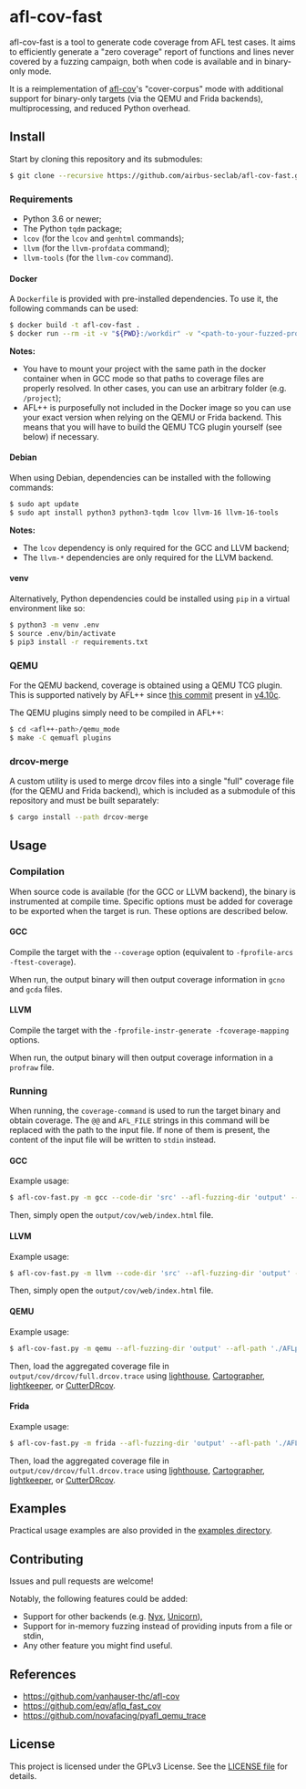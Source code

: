 # afl-cov-fast

afl-cov-fast is a tool to generate code coverage from AFL test cases. It aims to
efficiently generate a "zero coverage" report of functions and lines never
covered by a fuzzing campaign, both when code is available and in binary-only
mode.

It is a reimplementation of
[afl-cov](https://github.com/vanhauser-thc/afl-cov)'s "cover-corpus" mode with
additional support for binary-only targets (via the QEMU and Frida backends),
multiprocessing, and reduced Python overhead.

## Install

Start by cloning this repository and its submodules:

```bash
$ git clone --recursive https://github.com/airbus-seclab/afl-cov-fast.git
```

### Requirements

* Python 3.6 or newer;
* The Python `tqdm` package;
* `lcov` (for the `lcov` and `genhtml` commands);
* `llvm` (for the `llvm-profdata` command);
* `llvm-tools` (for the `llvm-cov` command).

#### Docker

A `Dockerfile` is provided with pre-installed dependencies. To use it, the
following commands can be used:

```bash
$ docker build -t afl-cov-fast .
$ docker run --rm -it -v "${PWD}:/workdir" -v "<path-to-your-fuzzed-project>:<absolute-path-to-your-fuzzed-project>" -u `id -u`:`id -g` --name afl-cov-fast afl-cov-fast
```

**Notes:**

* You have to mount your project with the same path in the docker container when
  in GCC mode so that paths to coverage files are properly resolved. In other
  cases, you can use an arbitrary folder (e.g. `/project`);
* AFL++ is purposefully not included in the Docker image so you can use your
  exact version when relying on the QEMU or Frida backend. This means that you
  will have to build the QEMU TCG plugin yourself (see below) if necessary.

#### Debian

When using Debian, dependencies can be installed with the following commands:

```bash
$ sudo apt update
$ sudo apt install python3 python3-tqdm lcov llvm-16 llvm-16-tools
```

**Notes:**

* The `lcov` dependency is only required for the GCC and LLVM backend;
* The `llvm-*` dependencies are only required for the LLVM backend.

#### venv

Alternatively, Python dependencies could be installed using `pip` in a virtual
environment like so:

```bash
$ python3 -m venv .env
$ source .env/bin/activate
$ pip3 install -r requirements.txt
```

### QEMU

For the QEMU backend, coverage is obtained using a QEMU TCG plugin. This is
supported natively by AFL++ since
[this commit](https://github.com/AFLplusplus/AFLplusplus/commit/a4017406dc02e49dbc3820e3eb5bee5e15d7fed1)
present in [v4.10c](https://github.com/AFLplusplus/AFLplusplus/releases/tag/v4.10c).

The QEMU plugins simply need to be compiled in AFL++:

```bash
$ cd <afl++-path>/qemu_mode
$ make -C qemuafl plugins
```

### drcov-merge

A custom utility is used to merge drcov files into a single "full" coverage file
(for the QEMU and Frida backend), which is included as a submodule of this
repository and must be built separately:

```bash
$ cargo install --path drcov-merge
```

## Usage

### Compilation

When source code is available (for the GCC or LLVM backend), the binary is
instrumented at compile time. Specific options must be added for coverage to be
exported when the target is run. These options are described below.

#### GCC

Compile the target with the `--coverage` option (equivalent to
`-fprofile-arcs -ftest-coverage`).

When run, the output binary will then output coverage information in `gcno` and
`gcda` files.

#### LLVM

Compile the target with the `-fprofile-instr-generate -fcoverage-mapping`
options.

When run, the output binary will then output coverage information in a `profraw`
file.

### Running

When running, the `coverage-command` is used to run the target binary and obtain
coverage. The `@@` and `AFL_FILE` strings in this command will be replaced with
the path to the input file. If none of them is present, the content of the input
file will be written to `stdin` instead.

#### GCC

Example usage:

```bash
$ afl-cov-fast.py -m gcc --code-dir 'src' --afl-fuzzing-dir 'output' --coverage-cmd './a.out @@' -j8
```

Then, simply open the `output/cov/web/index.html` file.

#### LLVM

Example usage:

```bash
$ afl-cov-fast.py -m llvm --code-dir 'src' --afl-fuzzing-dir 'output' --coverage-cmd './a.out @@' --binary-path 'a.out' -j8
```

Then, simply open the `output/cov/web/index.html` file.

#### QEMU

Example usage:

```bash
$ afl-cov-fast.py -m qemu --afl-fuzzing-dir 'output' --afl-path './AFLplusplus' --coverage-cmd './a.out @@' -j8
```

Then, load the aggregated coverage file in `output/cov/drcov/full.drcov.trace`
using [lighthouse](https://github.com/gaasedelen/lighthouse),
[Cartographer](https://github.com/nccgroup/Cartographer),
[lightkeeper](https://github.com/WorksButNotTested/lightkeeper), or
[CutterDRcov](https://github.com/rizinorg/CutterDRcov).

#### Frida

Example usage:

```bash
$ afl-cov-fast.py -m frida --afl-fuzzing-dir 'output' --afl-path './AFLplusplus' --coverage-cmd './a.out @@' -j8
```

Then, load the aggregated coverage file in `output/cov/drcov/full.drcov.trace`
using [lighthouse](https://github.com/gaasedelen/lighthouse),
[Cartographer](https://github.com/nccgroup/Cartographer),
[lightkeeper](https://github.com/WorksButNotTested/lightkeeper), or
[CutterDRcov](https://github.com/rizinorg/CutterDRcov).

## Examples

Practical usage examples are also provided in the [examples directory](./examples).

## Contributing

Issues and pull requests are welcome!

Notably, the following features could be added:

* Support for other backends (e.g.
  [Nyx](https://github.com/AFLplusplus/AFLplusplus/tree/dev/nyx_mode),
  [Unicorn](https://github.com/AFLplusplus/AFLplusplus/tree/dev/unicorn_mode)),
* Support for in-memory fuzzing instead of providing inputs from a file or
  stdin,
* Any other feature you might find useful.

## References

* <https://github.com/vanhauser-thc/afl-cov>
* <https://github.com/eqv/aflq_fast_cov>
* <https://github.com/novafacing/pyafl_qemu_trace>

## License

This project is licensed under the GPLv3 License. See the
[LICENSE file](LICENSE) for details.
